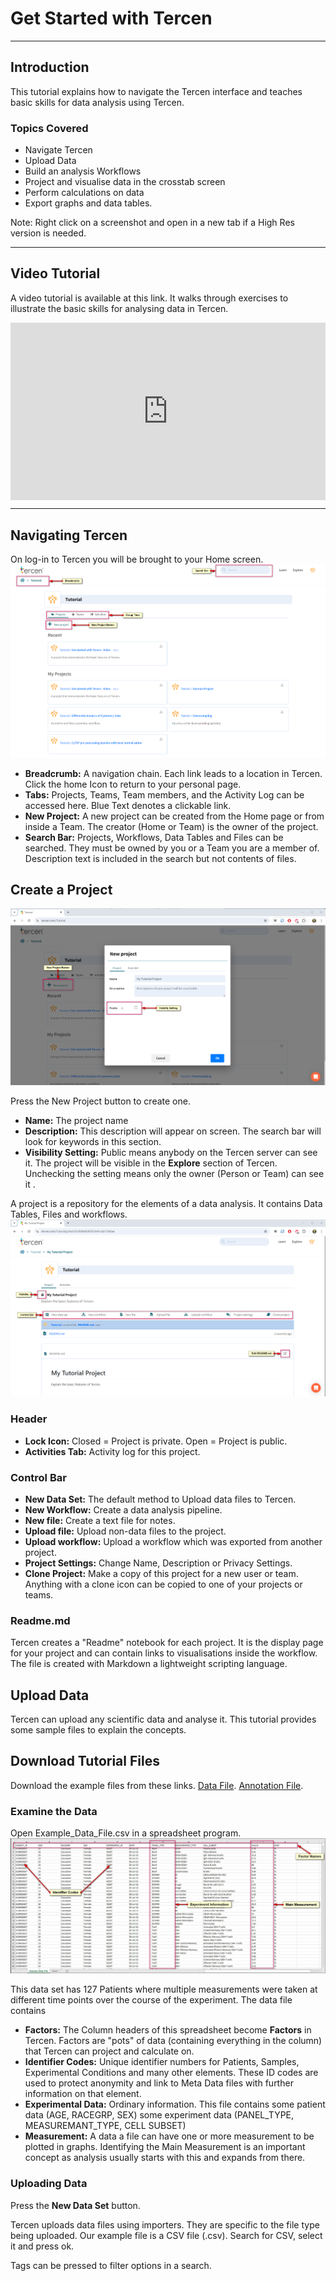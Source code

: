 # Get Started with Tercen

---

## Introduction

This tutorial explains how to navigate the Tercen interface and teaches basic skills for data analysis using Tercen. 

### Topics Covered
- Navigate Tercen
- Upload Data
- Build an analysis Workflows
- Project and visualise data in the crosstab screen
- Perform calculations on data
- Export graphs and data tables.

Note: Right click on a screenshot and open in a new tab if a High Res version is needed.

---

## Video Tutorial
A video tutorial is available at this link. It walks through exercises to illustrate the basic skills for analysing data in Tercen. 
<div style="padding:56.25% 0 0 0;position:relative;"><iframe src="https://player.vimeo.com/video/932148936?badge=0&amp;autopause=0&amp;player_id=0&amp;app_id=58479" frameborder="0" allow="autoplay; fullscreen; picture-in-picture; clipboard-write" style="position:absolute;top:0;left:0;width:100%;height:100%;" title="Get Started With Tercen"></iframe></div><script src="https://player.vimeo.com/api/player.js"></script>

---

## Navigating Tercen
On log-in to Tercen you will be brought to your Home screen.
![Screenshot](img/Introduction_Home_1.png)

- **Breadcrumb:** A navigation chain. Each link leads to a location in Tercen. Click the home Icon to return to your personal page.
- **Tabs:** Projects, Teams, Team members, and the Activity Log can be accessed here. Blue Text denotes a clickable link.
- **New Project:**  A new project can be created from the Home page or from inside a Team. The creator (Home or Team) is the owner of the project.
- **Search Bar:** Projects, Workflows, Data Tables and Files can be searched. They must be owned by you or a Team you are a member of. Description text is included in the search but not contents of files.


## Create a Project

![Screenshot](img/starter_guide_new_project_1.png)

Press the New Project button to create one. 

- **Name:** The project name 
- **Description:** This description will appear on screen. The search bar will look for keywords in this section.
- **Visibility Setting:** Public means anybody on the Tercen server can see it. 
The project will be visible in the **Explore** section of Tercen. 
Unchecking the setting means only the owner (Person or Team) can see it .

A project is a repository for the elements of a data analysis. It contains Data Tables, Files and workflows.
![Screenshot](img/starter_guide_new_project_2.png)


### Header

- **Lock Icon:** Closed = Project is private.  Open = Project is public.
- **Activities Tab:** Activity log for this project.


### Control Bar

- **New Data Set:** The default method to Upload data files to Tercen.  
- **New Workflow:** Create a data analysis pipeline. 
- **New file:** Create a text file for notes.
- **Upload file:** Upload non-data files to the project. 
- **Upload workflow:** Upload a workflow which was exported from another project. 
- **Project Settings:** Change Name, Description or Privacy Settings. 
- **Clone Project:** Make a copy of this project for a new user or team. Anything with a clone icon can be copied to one of your projects or teams.


### Readme.md
Tercen creates a "Readme" notebook for each project. It is the display page for your project and can contain links to visualisations inside the workflow. The file is created with Markdown a lightweight scripting language.


## Upload Data
Tercen can upload any scientific data and analyse it. This tutorial provides some sample files to explain the concepts.

## Download Tutorial Files
Download the example files from these links.
[Data File](sample_files/Example_Data_File.csv).
[Annotation File](sample_files/Example_Annotation_File.csv).


### Examine the Data
Open Example_Data_File.csv in a spreadsheet program.
![Screenshot](img/starter_guide_data_review_1.jpg)

This data set has 127 Patients where multiple measurements were taken at different time points over the course of the experiment. The data file contains 

- **Factors:** The Column headers of this spreadsheet become **Factors** in Tercen. Factors are "pots" of data (containing everything in the column) that Tercen can project and calculate on.  
- **Identifier Codes:** Unique identifier numbers for Patients, Samples, Experimental Conditions and many other elements. These ID codes are used to protect anonymity and link to Meta Data files with further information on that element. 
- **Experimental Data:** Ordinary information. This file contains some patient data (AGE, RACEGRP, SEX) some experiment data (PANEL_TYPE, MEASUREMANT_TYPE, CELL SUBSET) 
- **Measurement:** A data a file can have one or more measurement to be plotted in graphs. Identifying the Main Measurement is an important concept as analysis usually starts with this and expands from there. 



### Uploading Data
Press the **New Data Set** button. 


Tercen uploads data files using importers. They are specific to the file type being uploaded. Our example file is a CSV file (.csv). Search for CSV, select it and press ok.

Tags can be pressed to filter options in a search.

